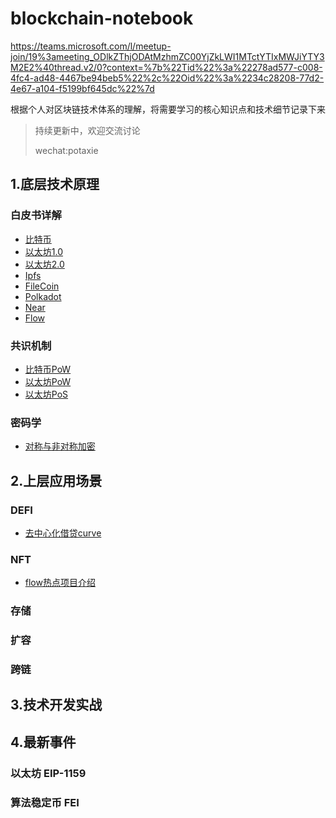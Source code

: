 
# blockchain-notebook

https://teams.microsoft.com/l/meetup-join/19%3ameeting_ODlkZThjODAtMzhmZC00YjZkLWI1MTctYTIxMWJiYTY3M2E2%40thread.v2/0?context=%7b%22Tid%22%3a%22278ad577-c008-4fc4-ad48-4467be94beb5%22%2c%22Oid%22%3a%2234c28208-77d2-4e67-a104-f5199bf645dc%22%7d


根据个人对区块链技术体系的理解，将需要学习的核心知识点和技术细节记录下来

> 持续更新中，欢迎交流讨论
>  
> wechat:potaxie


## 1.底层技术原理

###  白皮书详解

  * [比特币](1.底层技术原理/白皮书详解/0.比特币白皮书.md) 
  * [以太坊1.0](1.底层技术原理/白皮书详解/1.以太坊1.0白皮书.md) 
  * [以太坊2.0](1.底层技术原理/白皮书详解/2.以太坊2.0蓝图.md) 
  * [Ipfs](1.底层技术原理/白皮书详解/3.Ipfs白皮书.md) 
  * [FileCoin](1.底层技术原理/白皮书详解/4.FileCoin白皮书.md) 
  * [Polkadot](1.底层技术原理/白皮书详解/5.波卡白皮书.md) 
  * [Near](1.底层技术原理/白皮书详解/6.Near白皮书.md) 
  * [Flow](1.底层技术原理/白皮书详解/7.Flow白皮书.md) 

###  共识机制

  * [比特币PoW](1.底层技术原理/共识机制/0.比特币Pow共识.md) 
  * [以太坊PoW](1.底层技术原理/共识机制/1.以太坊Pow共识.md) 
  * [以太坊PoS](1.底层技术原理/共识机制/2.以太坊Pos共识.md) 

### 密码学

  * [对称与非对称加密](1.底层技术原理/共识机制/0.对称与非对称加密.md) 


## 2.上层应用场景

###  DEFI

  * [去中心化借贷curve](2.上层应用场景/DEFI/1.去中心化借贷curve.md) 

###  NFT

  * [flow热点项目介绍](2.上层应用场景/DEFI/1.flow热点项目介绍.md) 


### 存储

### 扩容

### 跨链


## 3.技术开发实战


## 4.最新事件

###  以太坊 EIP-1159
###  算法稳定币 FEI 
